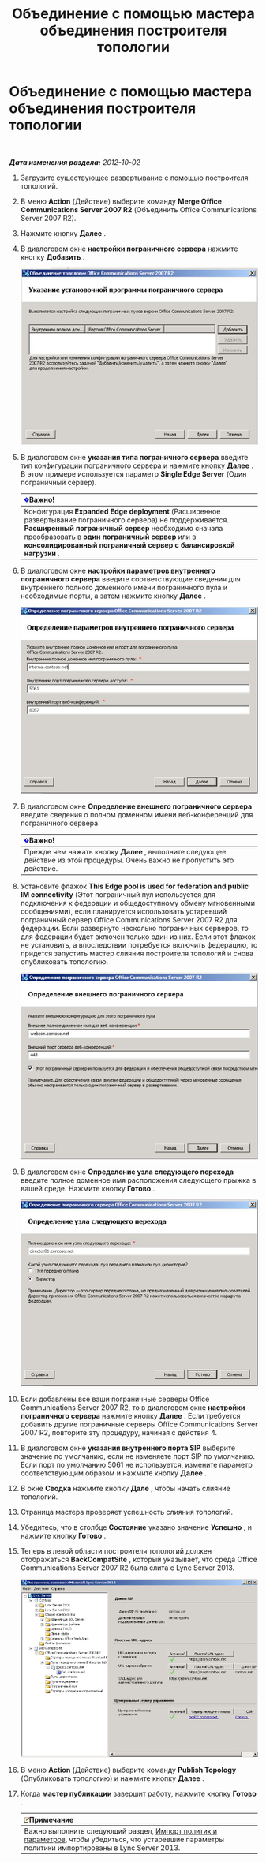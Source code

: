 ﻿---
title: Объединение с помощью мастера объединения построителя топологии
TOCTitle: Объединение с помощью мастера объединения построителя топологии
ms:assetid: c3f3c425-dab6-4dcd-bf0e-d7fde05f2ebf
ms:mtpsurl: https://technet.microsoft.com/ru-ru/library/JJ205243(v=OCS.15)
ms:contentKeyID: 49311105
ms.date: 05/19/2016
mtps_version: v=OCS.15
ms.translationtype: HT
---

# Объединение с помощью мастера объединения построителя топологии

 

_**Дата изменения раздела:** 2012-10-02_

1.  Загрузите существующее развертывание с помощью построителя топологий.

2.  В меню **Action** (Действие) выберите команду **Merge Office Communications Server 2007 R2** (Объединить Office Communications Server 2007 R2).

3.  Нажмите кнопку **Далее** .

4.  В диалоговом окне **настройки пограничного сервера** нажмите кнопку **Добавить** .
    
    ![Мастер объединения топологии, страница настройки пограничного сервера](images/JJ205243.cdca609d-d4d5-47d9-9ff8-8b1daa4106e1(OCS.15).jpg "Мастер объединения топологии, страница настройки пограничного сервера")  

5.  В диалоговом окне **указания типа пограничного сервера** введите тип конфигурации пограничного сервера и нажмите кнопку **Далее** . В этом примере используется параметр **Single Edge Server** (Один пограничный сервер).
    
    <table>
    <thead>
    <tr class="header">
    <th><img src="images/JJ618369.important(OCS.15).gif" title="important" alt="important" />Важно!</th>
    </tr>
    </thead>
    <tbody>
    <tr class="odd">
    <td>Конфигурация <strong>Expanded Edge deployment</strong> (Расширенное развертывание пограничного сервера) не поддерживается. <strong>Расширенный пограничный сервер</strong> необходимо сначала преобразовать в <strong>один пограничный сервер</strong> или в <strong>консолидированный пограничный сервер с балансировкой нагрузки</strong> .</td>
    </tr>
    </tbody>
    </table>


6.  В диалоговом окне **настройки параметров внутреннего пограничного сервера** введите соответствующие сведения для внутреннего полного доменного имени пограничного пула и необходимые порты, а затем нажмите кнопку **Далее** .
    
    ![Диалоговое окно настройки параметров внутреннего пограничного сервера](images/JJ205243.dd664761-839c-4ac8-bd1a-5525589dfbb0(OCS.15).jpg "Диалоговое окно настройки параметров внутреннего пограничного сервера")  

7.  В диалоговом окне **Определение внешнего пограничного сервера** введите сведения о полном доменном имени веб-конференций для пограничного сервера.
    
    <table>
    <thead>
    <tr class="header">
    <th><img src="images/JJ618369.important(OCS.15).gif" title="important" alt="important" />Важно!</th>
    </tr>
    </thead>
    <tbody>
    <tr class="odd">
    <td>Прежде чем нажать кнопку <strong>Далее</strong> , выполните следующее действие из этой процедуры. Очень важно не пропустить это действие.</td>
    </tr>
    </tbody>
    </table>


8.  Установите флажок **This Edge pool is used for federation and public IM connectivity** (Этот пограничный пул используется для подключения к федерации и общедоступному обмену мгновенными сообщениями), если планируется использовать устаревший пограничный сервер Office Communications Server 2007 R2 для федерации. Если развернуто несколько пограничных серверов, то для федерации будет включен только один из них. Если этот флажок не установить, а впоследствии потребуется включить федерацию, то придется запустить мастер слияния построителя топологий и снова опубликовать топологию.
    
    ![Диалоговое окно пограничного сервера, страница определения внешнего пограничного сервера](images/JJ205243.32e97ce5-92f0-477e-8125-5d2ece237b13(OCS.15).jpg "Диалоговое окно пограничного сервера, страница определения внешнего пограничного сервера")  

9.  В диалоговом окне **Определение узла следующего перехода** введите полное доменное имя расположения следующего прыжка в вашей среде. Нажмите кнопку **Готово** .
    
    ![Диалоговое окно пограничного сервера, страница указания следующего прыжка](images/JJ205243.e734ee0d-f91c-4f3f-8ae6-248ecabcf678(OCS.15).jpg "Диалоговое окно пограничного сервера, страница указания следующего прыжка")  

10. Если добавлены все ваши пограничные серверы Office Communications Server 2007 R2, то в диалоговом окне **настройки пограничного сервера** нажмите кнопку **Далее** . Если требуется добавить другие пограничные серверы Office Communications Server 2007 R2, повторите эту процедуру, начиная с действия 4.

11. В диалоговом окне **указания внутреннего порта SIP** выберите значение по умолчанию, если не изменяете порт SIP по умолчанию. Если порт по умолчанию 5061 не используется, измените параметр соответствующим образом и нажмите кнопку **Далее** .

12. В окне **Сводка** нажмите кнопку **Дале** , чтобы начать слияние топологий.

13. Страница мастера проверяет успешность слияния топологий.

14. Убедитесь, что в столбце **Состояние** указано значение **Успешно** , и нажмите кнопку **Готово** .

15. Теперь в левой области построителя топологий должен отображаться **BackCompatSite** , который указывает, что среда Office Communications Server 2007 R2 была слита с Lync Server 2013.
    
    ![Построитель топологий, отображающий объединенную топологию](images/JJ205243.62751c76-f018-4c6d-bb48-c61ef8974d31(OCS.15).jpg "Построитель топологий, отображающий объединенную топологию")  

16. В меню **Action** (Действие) выберите команду **Publish Topology** (Опубликовать топологию) и нажмите кнопку **Далее** .

17. Когда **мастер публикации** завершит работу, нажмите кнопку **Готово** .
    
    <table>
    <thead>
    <tr class="header">
    <th><img src="images/Gg398412.note(OCS.15).gif" title="note" alt="note" />Примечание</th>
    </tr>
    </thead>
    <tbody>
    <tr class="odd">
    <td>Важно выполнить следующий раздел, <a href="import-policies-and-settings.md">Импорт политик и параметров</a>, чтобы убедиться, что устаревшие параметры политики импортированы в Lync Server 2013.</td>
    </tr>
    </tbody>
    </table>

